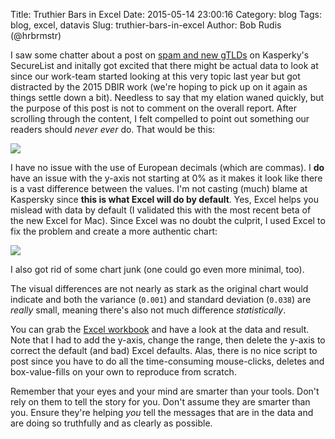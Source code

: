 Title: Truthier Bars in Excel
Date: 2015-05-14 23:00:16
Category: blog
Tags: blog, excel, datavis
Slug: truthier-bars-in-excel
Author: Bob Rudis (@hrbrmstr)

I saw some chatter about a post on [spam and new gTLDs](https://securelist.com/analysis/quarterly-spam-reports/69932/spam-and-phishing-in-the-first-quarter-of-2015/) on Kasperky's SecureList and initally got excited that there might be actual data to look at since our work-team started looking at this very topic last year but got distracted by the 2015 DBIR work (we're hoping to pick up on it again as things settle down a bit). Needless to say that my elation waned quickly, but the purpose of this post is not to comment on the overall report. After scrolling through the content, I felt compelled to point out something our readers should _never_ _ever_ do. That would be this:

<img src="https://kasperskycontenthub.com/securelist/files/2015/05/Spam-report_Q1-2015_16.jpg" style="max-width:100%"/>

I have no issue with the use of European decimals (which are commas). I **do** have an issue with the y-axis not starting at 0% as it makes it look like there is a vast difference between the values. I'm not casting (much) blame at Kaspersky since **this is what Excel will do by default**. Yes, Excel helps you mislead with data by default (I validated this with the most recent beta of the new Excel for Mac). Since Excel was no doubt the culprit, I used Excel to fix the problem and create a more authentic chart:

<img src="http://dds.ec/blog/images/2015/05/betterbars.png" style="max-width:100%"/>

I also got rid of some chart junk (one could go even more minimal, too).

The visual differences are not nearly as stark as the original chart would indicate and both the variance (`0.001`) and standard deviation (`0.038`) are _really_ small, meaning there's also not much difference _statistically_.

You can grab the [Excel workbook](http://dds.ec/blog/extra/2015-05-bars.xlsx) and have a look at the data and result. Note that I had to add the y-axis, change the range, then delete the y-axis to correct the default (and bad) Excel defaults. Alas, there is no nice script to post since you have to do all the time-consuming mouse-clicks, deletes and box-value-fills on your own to reproduce from scratch.

Remember that your eyes and your mind are smarter than your tools. Don't rely on them to tell the story for you. Don't assume they are smarter than you. Ensure they're helping _you_ tell the messages that are in the data and are doing so truthfully and as clearly as possible.

